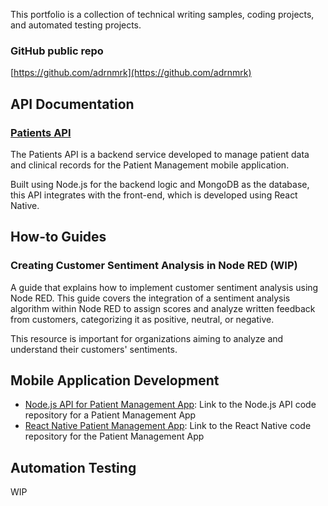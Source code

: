 This portfolio is a collection of technical writing samples, coding projects, and automated testing projects.

### GitHub public repo

[https://github.com/adrnmrk](https://github.com/adrnmrk)

## API Documentation

### [Patients API](/docs/patients-api.md)

The Patients API is a backend service developed to manage patient data and clinical records for the Patient Management mobile application.

Built using Node.js for the backend logic and MongoDB as the database, this API integrates with the front-end, which is developed using React Native.

## How-to Guides

### Creating Customer Sentiment Analysis in Node RED (WIP)

A guide that explains how to implement customer sentiment analysis using Node RED. This guide covers the integration of a sentiment analysis algorithm within Node RED to assign scores and analyze written feedback from customers, categorizing it as positive, neutral, or negative.

This resource is important for organizations aiming to analyze and understand their customers' sentiments.

## Mobile Application Development

- [Node.js API for Patient Management App](https://github.com/adrnmrk/MAPD_712_713_Patient_Management/tree/b2b58b727e2e340c7cebe57720468df652738896/MAPD-713-Group_Project): Link to the Node.js API code repository for a Patient Management App
- [React Native Patient Management App](https://github.com/adrnmrk/react-patient-project.git):  Link to the React Native code repository for the Patient Management App

## Automation Testing

WIP
